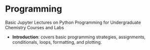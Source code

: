 # Programming
Basic Jupyter Lectures on Python Programming for Undergraduate Chemistry Courses and Labs

* **Introduction**: covers basic programming strategies, assignments, conditionals, loops, formatting, and plotting.
